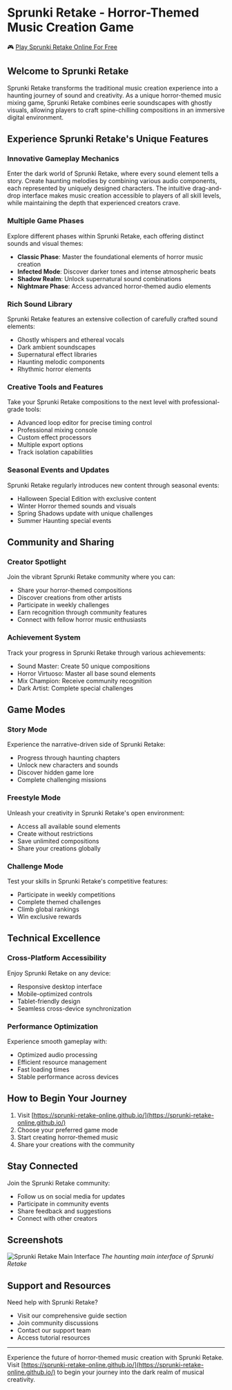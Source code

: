 # Sprunki Retake - Horror-Themed Music Creation Game

🎮 [Play Sprunki Retake Online For Free](https://sprunki-retake-online.github.io/)

## Welcome to Sprunki Retake

Sprunki Retake transforms the traditional music creation experience into a haunting journey of sound and creativity. As a unique horror-themed music mixing game, Sprunki Retake combines eerie soundscapes with ghostly visuals, allowing players to craft spine-chilling compositions in an immersive digital environment.

## Experience Sprunki Retake's Unique Features

### Innovative Gameplay Mechanics
Enter the dark world of Sprunki Retake, where every sound element tells a story. Create haunting melodies by combining various audio components, each represented by uniquely designed characters. The intuitive drag-and-drop interface makes music creation accessible to players of all skill levels, while maintaining the depth that experienced creators crave.

### Multiple Game Phases
Explore different phases within Sprunki Retake, each offering distinct sounds and visual themes:
- **Classic Phase**: Master the foundational elements of horror music creation
- **Infected Mode**: Discover darker tones and intense atmospheric beats
- **Shadow Realm**: Unlock supernatural sound combinations
- **Nightmare Phase**: Access advanced horror-themed audio elements

### Rich Sound Library
Sprunki Retake features an extensive collection of carefully crafted sound elements:
- Ghostly whispers and ethereal vocals
- Dark ambient soundscapes
- Supernatural effect libraries
- Haunting melodic components
- Rhythmic horror elements

### Creative Tools and Features
Take your Sprunki Retake compositions to the next level with professional-grade tools:
- Advanced loop editor for precise timing control
- Professional mixing console
- Custom effect processors
- Multiple export options
- Track isolation capabilities

### Seasonal Events and Updates
Sprunki Retake regularly introduces new content through seasonal events:
- Halloween Special Edition with exclusive content
- Winter Horror themed sounds and visuals
- Spring Shadows update with unique challenges
- Summer Haunting special events

## Community and Sharing

### Creator Spotlight
Join the vibrant Sprunki Retake community where you can:
- Share your horror-themed compositions
- Discover creations from other artists
- Participate in weekly challenges
- Earn recognition through community features
- Connect with fellow horror music enthusiasts

### Achievement System
Track your progress in Sprunki Retake through various achievements:
- Sound Master: Create 50 unique compositions
- Horror Virtuoso: Master all base sound elements
- Mix Champion: Receive community recognition
- Dark Artist: Complete special challenges

## Game Modes

### Story Mode
Experience the narrative-driven side of Sprunki Retake:
- Progress through haunting chapters
- Unlock new characters and sounds
- Discover hidden game lore
- Complete challenging missions

### Freestyle Mode
Unleash your creativity in Sprunki Retake's open environment:
- Access all available sound elements
- Create without restrictions
- Save unlimited compositions
- Share your creations globally

### Challenge Mode
Test your skills in Sprunki Retake's competitive features:
- Participate in weekly competitions
- Complete themed challenges
- Climb global rankings
- Win exclusive rewards

## Technical Excellence

### Cross-Platform Accessibility
Enjoy Sprunki Retake on any device:
- Responsive desktop interface
- Mobile-optimized controls
- Tablet-friendly design
- Seamless cross-device synchronization

### Performance Optimization
Experience smooth gameplay with:
- Optimized audio processing
- Efficient resource management
- Fast loading times
- Stable performance across devices

## How to Begin Your Journey

1. Visit [https://sprunki-retake-online.github.io/](https://sprunki-retake-online.github.io/)
2. Choose your preferred game mode
3. Start creating horror-themed music
4. Share your creations with the community

## Stay Connected

Join the Sprunki Retake community:
- Follow us on social media for updates
- Participate in community events
- Share feedback and suggestions
- Connect with other creators

## Screenshots

![Sprunki Retake Main Interface](https://github.com/sprunki-retake-online/sprunki-retake-online.github.io/blob/main/SprunkiRetake.app.png?raw=true)
*The haunting main interface of Sprunki Retake*


## Support and Resources

Need help with Sprunki Retake?
- Visit our comprehensive guide section
- Join community discussions
- Contact our support team
- Access tutorial resources

---

Experience the future of horror-themed music creation with Sprunki Retake. Visit [https://sprunki-retake-online.github.io/](https://sprunki-retake-online.github.io/) to begin your journey into the dark realm of musical creativity.